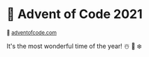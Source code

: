 # 🎄 Advent of Code 2021

<small>
  🔗
  <a href="https://adventofcode.com/2021">adventofcode.com</a>
</small>

It's the most wonderful time of the year! ☃️ 🎁 ❄️
